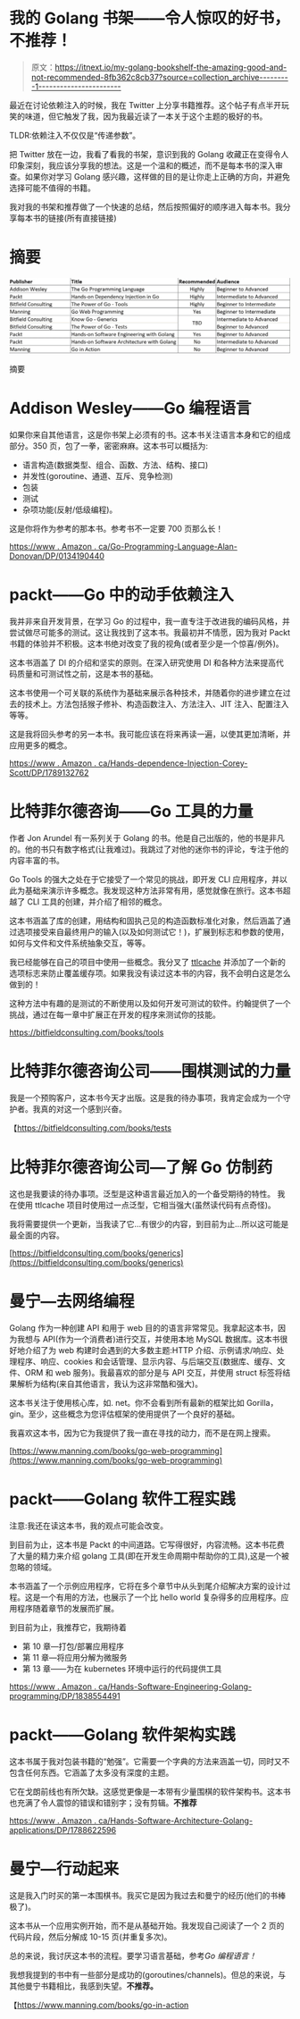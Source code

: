 # 我的 Golang 书架——令人惊叹的好书，不推荐！

> 原文：<https://itnext.io/my-golang-bookshelf-the-amazing-good-and-not-recommended-8fb362c8cb37?source=collection_archive---------1----------------------->

最近在讨论依赖注入的时候，我在 Twitter 上分享书籍推荐。这个帖子有点半开玩笑的味道，但它触发了我，因为我最近读了一本关于这个主题的极好的书。

TLDR:依赖注入不仅仅是“传递参数”。

把 Twitter 放在一边，我看了看我的书架，意识到我的 Golang 收藏正在变得令人印象深刻，我应该分享我的想法。这是一个温和的概述，而不是每本书的深入审查。如果你对学习 Golang 感兴趣，这样做的目的是让你走上正确的方向，并避免选择可能不值得的书籍。

我对我的书架和推荐做了一个快速的总结，然后按照偏好的顺序进入每本书。我分享每本书的链接(所有直接链接)

# 摘要

![](img/c3664578c8f6d550fd346c9a55a8d6d7.png)

摘要

# Addison Wesley——Go 编程语言

如果你来自其他语言，这是你书架上必须有的书。这本书关注语言本身和它的组成部分。350 页，包了一拳，密密麻麻。这本书可以概括为:

*   语言构造(数据类型、组合、函数、方法、结构、接口)
*   并发性(goroutine、通道、互斥、竞争检测)
*   包装
*   测试
*   杂项功能(反射/低级编程)。

这是你将作为参考的那本书。参考书不一定要 700 页那么长！

[https://www . Amazon . ca/Go-Programming-Language-Alan-Donovan/DP/0134190440](https://www.amazon.ca/Go-Programming-Language-Alan-Donovan/dp/0134190440)

# packt——Go 中的动手依赖注入

我并非来自开发背景，在学习 Go 的过程中，我一直专注于改进我的编码风格，并尝试做尽可能多的测试。这让我找到了这本书。我最初并不情愿，因为我对 Packt 书籍的体验并不积极。这本书绝对改变了我的视角(或者至少是一个惊喜/例外)。

这本书涵盖了 DI 的介绍和坚实的原则。在深入研究使用 DI 和各种方法来提高代码质量和可测试性之前，这是本书的基础。

这本书使用一个可关联的系统作为基础来展示各种技术，并随着你的进步建立在过去的技术上。方法包括猴子修补、构造函数注入、方法注入、JIT 注入、配置注入等等。

这是我将回头参考的另一本书。我可能应该在将来再读一遍，以使其更加清晰，并应用更多的概念。

[https://www . Amazon . ca/Hands-dependence-Injection-Corey-Scott/DP/1789132762](https://www.amazon.ca/Hands-Dependency-Injection-Corey-Scott/dp/1789132762)

# 比特菲尔德咨询——Go 工具的力量

作者 Jon Arundel 有一系列关于 Golang 的书。他是自己出版的，他的书是非凡的。他的书只有数字格式(让我难过)。我跳过了对他的迷你书的评论，专注于他的内容丰富的书。

Go Tools 的强大之处在于它接受了一个常见的挑战，即开发 CLI 应用程序，并以此为基础来演示许多概念。我发现这种方法非常有用，感觉就像在旅行。这本书超越了 CLI 工具的创建，并介绍了相邻的概念。

这本书涵盖了库的创建，用结构和固执己见的构造函数标准化对象，然后涵盖了通过选项接受来自最终用户的输入(以及如何测试它！)，扩展到标志和参数的使用，如何与文件和文件系统抽象交互，等等。

我已经能够在自己的项目中使用一些概念。我分叉了 [ttlcache](https://github.com/jellydator/ttlcache/compare/master...patpicos:ttlcache:feat/disable_overwrite_on_set) 并添加了一个新的选项标志来防止覆盖缓存项。如果我没有读过这本书的内容，我不会明白这是怎么做到的！

这种方法中有趣的是测试的不断使用以及如何开发可测试的软件。约翰提供了一个挑战，通过在每一章中扩展正在开发的程序来测试你的技能。

https://bitfieldconsulting.com/books/tools

# 比特菲尔德咨询公司——围棋测试的力量

我是一个预购客户，这本书今天才出版。这是我的待办事项，我肯定会成为一个守护者。我真的对这一个感到兴奋。

【https://bitfieldconsulting.com/books/tests 

# 比特菲尔德咨询公司—了解 Go 仿制药

这也是我要读的待办事项。泛型是这种语言最近加入的一个备受期待的特性。
我在使用 ttlcache 项目时使用过一点泛型，它相当强大(虽然读代码有点奇怪)。

我将需要提供一个更新，当我读了它…有很少的内容，到目前为止…所以这可能是最全面的内容。

[https://bitfieldconsulting.com/books/generics](https://bitfieldconsulting.com/books/generics)

# 曼宁—去网络编程

Golang 作为一种创建 API 和用于 web 目的的语言非常常见。我拿起这本书，因为我想与 API(作为一个消费者)进行交互，并使用本地 MySQL 数据库。这本书很好地介绍了为 web 构建时会遇到的大多数主题:HTTP 介绍、示例请求/响应、处理程序、响应、cookies 和会话管理、显示内容、与后端交互(数据库、缓存、文件、ORM 和 web 服务)。我最喜欢的部分是与 API 交互，并使用 struct 标签将结果解析为结构(来自其他语言，我认为这非常酷和强大)。

这本书关注于使用核心库，如. net。你不会看到所有最新的框架比如 Gorilla，gin。至少，这些概念为您评估框架的使用提供了一个良好的基础。

我喜欢这本书，因为它为我提供了我一直在寻找的动力，而不是在网上搜索。

[https://www.manning.com/books/go-web-programming](https://www.manning.com/books/go-web-programming)

# packt——Golang 软件工程实践

注意:我还在读这本书，我的观点可能会改变。

到目前为止，这本书是 Packt 的中间道路。它写得很好，内容流畅。这本书花费了大量的精力来介绍 golang 工具(即在开发生命周期中帮助你的工具),这是一个被忽略的领域。

本书涵盖了一个示例应用程序，它将在多个章节中从头到尾介绍解决方案的设计过程。这是一个有用的方法，也展示了一个比 hello world 复杂得多的应用程序。应用程序随着章节的发展而扩展。

到目前为止，我推荐它，我期待着

*   第 10 章—打包/部署应用程序
*   第 11 章—将应用分解为微服务
*   第 13 章——为在 kubernetes 环境中运行的代码提供工具

[https://www . Amazon . ca/Hands-Software-Engineering-Golang-programming/DP/1838554491](https://www.amazon.ca/Hands-Software-Engineering-Golang-programming/dp/1838554491)

# packt——Golang 软件架构实践

这本书属于我对包装书籍的“勉强”。它需要一个字典的方法来涵盖一切，同时又不包含任何东西。它涵盖了太多没有深度的主题。

它在戈朗前线也有所欠缺。这感觉更像是一本带有少量围棋的软件架构书。这本书也充满了令人震惊的错误和错别字；没有剪辑。**不推荐**

[https://www . Amazon . ca/Hands-Software-Architecture-Golang-applications/DP/1788622596](https://www.amazon.ca/Hands-Software-Architecture-Golang-applications/dp/1788622596)

# 曼宁—行动起来

这是我入门时买的第一本围棋书。我买它是因为我过去和曼宁的经历(他们的书棒极了)。

这本书从一个应用实例开始，而不是从基础开始。我发现自己阅读了一个 2 页的代码片段，然后分解成 10-15 页(并重复多次)。

总的来说，我讨厌这本书的流程。要学习语言基础，参考*Go 编程语言！*

我想我提到的书中有一些部分是成功的(goroutines/channels)。但总的来说，与其他曼宁书籍相比，我感到失望。**不推荐。**

【https://www.manning.com/books/go-in-action 